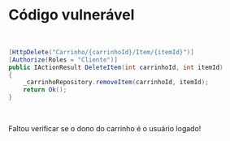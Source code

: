 # Código vulnerável

<br>

```csharp
[HttpDelete("Carrinho/{carrinhoId}/Item/{itemId}")]
[Authorize(Roles = "Cliente")]
public IActionResult DeleteItem(int carrinhoId, int itemId)
{
    _carrinhoRepository.removeItem(carrinhoId, itemId);
    return Ok();
}
```

<br>

<span v-click>Faltou verificar se o dono do carrinho é o usuário logado!</span>